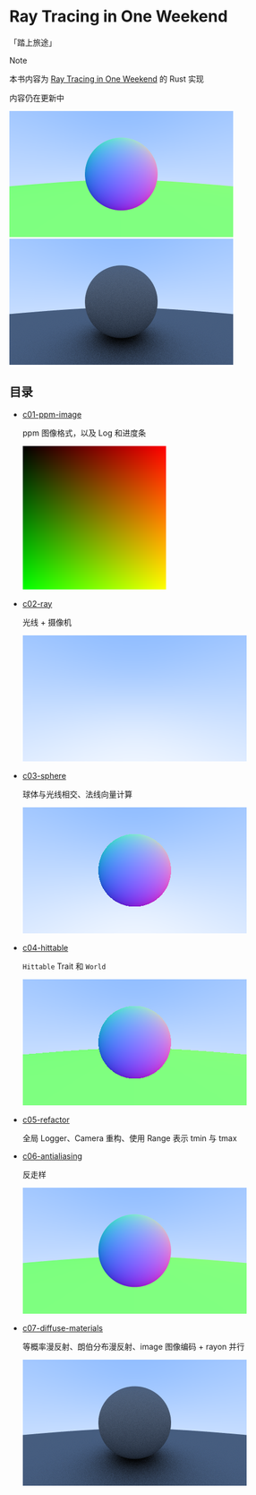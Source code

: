 # Ray Tracing in One Weekend

「踏上旅途」

> [!NOTE]
> 
> 本书内容为 [Ray Tracing in One Weekend](https://raytracing.github.io/books/RayTracingInOneWeekend.html) 的 Rust 实现
> 
> 内容仍在更新中

![image_c06](./assets/image_c06.png)
![image_c07](./assets/image_c07.png)

## 目录

- [c01-ppm-image](./c01-ppm-image.md)

    ppm 图像格式，以及 Log 和进度条

    ![image_c01](./assets/image_c01.png)
- [c02-ray](./c02-ray.md)

    光线 + 摄像机

    ![image_c02](./assets/image_c02.png)
- [c03-sphere](./c03-sphere.md)

    球体与光线相交、法线向量计算

    ![image_c03](./assets/image_c03.png)
- [c04-hittable](./c04-hittable.md)

    `Hittable` Trait 和 `World`

    ![image_c04](./assets/image_c04.png)
- [c05-refactor](./c05-refactor.md)

    全局 Logger、Camera 重构、使用 Range 表示 tmin 与 tmax

- [c06-antialiasing](./c06-antialiasing.md)

    反走样
    
    ![image_c06](./assets/image_c06.png)
- [c07-diffuse-materials](./c07-diffuse-materials.md)

    等概率漫反射、朗伯分布漫反射、image 图像编码 + rayon 并行

    ![image_c07](./assets/image_c07.png)
